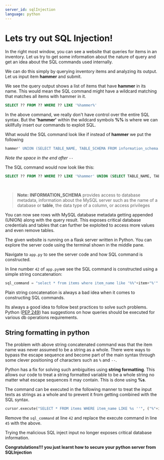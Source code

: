 ```yaml
---
server_id: sqlInjection
language: python
---
```


# Lets try out SQL Injection!

<!-- explore-start -->

In the right most window, you can see a website that queries for items in an inventory. Let us try to get some information about the nature of query and get an idea about the SQL commands used internally.

We can do this simply by querying inventory items and analyzing its output. Let us input item **hammer** and submit.

We see the query output shows a list of items that have **hammer** in its name. This would mean the SQL command might have a wildcard matching that matches all items with hammer in it.

```sql
SELECT ?? FROM ?? WHERE ?? LIKE '%hammer%'
```

<!-- explore-end -->

<!-- exploit-start -->

In the above command, we really don't have control over the entire SQL syntax. But the **'hammer'** within the wildcard symbols **%%** is where we can skillfully insert our commands to exploit SQL.

What would the SQL command look like if instead of **hammer** we put the following

```sql
hammer' UNION (SELECT TABLE_NAME, TABLE_SCHEMA FROM information_schema.tables);--
```

_Note the space in the end after `-- `_

The SQL command would now look like this:

```sql
SELECT ?? FROM ?? WHERE ?? LIKE '%hammer' UNION (SELECT TABLE_NAME, TABLE_SCHEMA FROM information_schema.tables);--%'
```

<br>

> **Note:** **INFORMATION_SCHEMA** provides access to database metadata, information about the MySQL server such as the name of a database or **table**, the data type of a column, or access privileges

You can now see rows with MySQL database metadata getting appended (UNION) along with the query result. This exposes critical database credentials and tables that can further be exploited to access more values and even remove tables.

<!-- exploit-end -->

<!-- mitigate-start -->

The given website is running on a flask server written in Python. You can explore the server code using the terminal shown in the middle pane.

Navigate to `app.py` to see the server code and how SQL command is constructed.

In line number `42` of `app.py`we see the SQL command is constructed using a simple string concatenation:

```python
sql_command = "select * from items where item_name like '%%"+item+"%'"
```

Plain string concatenation is always a bad idea when it comes to constructing SQL commands.

Its always a good idea to follow best practices to solve such problems. Python ([PEP 249](http://www.python.org/dev/peps/pep-0249/)) has suggestions on how queries should be executed for various db operations requirements.

## String formatting in python

The problem with above string concatenated command was that the item name was never assumed to be a string as a whole. There were ways to bypass the escape sequence and become part of the main syntax through some clever positioning of characters such as `%` and `--`.

Python has a fix for solving such ambiguities using **string formatting**. This allows our code to treat a string formatted variable to be a whole string no matter what escape sequences it may contain. This is done using **%s**.

The command can be executed in the following manner to treat the input texts as strings as a whole and to prevent it from getting combined with the SQL syntax.

```python
cursor.execute("SELECT * FROM items WHERE item_name LIKE %s ''", ("%"+item+"%",))
```

Remove the `sql_command` at line `42` and replace the execute command in line `45` with the above.

Trying the malicious SQL inject input no longer exposes critical database information.

<strong>Congratulations!!! you just learnt how to secure your python server from SQLInjection</strong>

<!-- mitigate-end -->
